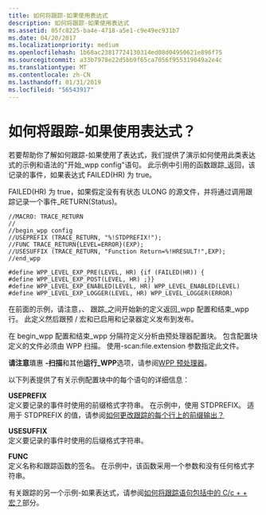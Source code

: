 ```yaml
---
title: 如何将跟踪-如果使用表达式
description: 如何将跟踪-如果使用表达式
ms.assetid: 05fc8225-ba4e-4718-a5e1-c9e49ec931b7
ms.date: 04/20/2017
ms.localizationpriority: medium
ms.openlocfilehash: 1b68ac23817724130314ed08d04950621e896f75
ms.sourcegitcommit: a33b7978e22d5bb9f65ca7056f955319049a2e4c
ms.translationtype: MT
ms.contentlocale: zh-CN
ms.lasthandoff: 01/31/2019
ms.locfileid: "56543917"
---
```

# <a name="how-are-trace-if-expressions-used"></a>如何将跟踪-如果使用表达式？


若要帮助你了解如何跟踪-如果使用了表达式，我们提供了演示如何使用此类表达式的示例和语法的"开始\_wpp config"语句。 此示例中引用的函数跟踪\_返回，该记录的事件，如果表达式 FAILED(HR) 为 true。

FAILED(HR) 为 true，如果假定没有有状态 ULONG 的源文件，并将通过调用跟踪记录一个事件\_RETURN(Status)。
```
//MACRO: TRACE_RETURN
//
//begin_wpp config
//USEPREFIX (TRACE_RETURN, "%!STDPREFIX!");
//FUNC TRACE_RETURN{LEVEL=ERROR}(EXP);
//USESUFFIX (TRACE_RETURN, "Function Return=%!HRESULT!",EXP);
//end_wpp

#define WPP_LEVEL_EXP_PRE(LEVEL, HR) {if (FAILED(HR)) {
#define WPP_LEVEL_EXP_POST(LEVEL, HR) ;}}
#define WPP_LEVEL_EXP_ENABLED(LEVEL, HR) WPP_LEVEL_ENABLED(LEVEL)
#define WPP_LEVEL_EXP_LOGGER(LEVEL, HR) WPP_LEVEL_LOGGER(ERROR)
```

在前面的示例，请注意，、 跟踪\_之间开始新的定义返回\_wpp 配置和结束\_wpp 行。 此定义然后跟预 / 宏和已启用和记录器定义发布到发布。

在 begin\_wpp 配置和结束\_wpp 分隔符定义分析由预处理器配置块。 包含配置块定义的文件必须由 WPP 扫描。 使用-scan:file.extension 参数指定此文件。

**请注意**璝惠 **-扫描**和其他**运行\_WPP**选项，请参阅[WPP 预处理器](wpp-preprocessor.md)。



以下列表提供了有关示例配置块中的每个语句的详细信息：

<span id="USEPREFIX"></span><span id="useprefix"></span>**USEPREFIX**  
定义要记录的事件时使用的前缀格式字符串。 在示例中，使用 STDPREFIX。 适用于 STDPREFIX 的值，请参阅[如何更改跟踪的每个行上的前缀输出？](how-do-i-change-the-prefix-output-on-every-trace-line-.md)

<span id="USESUFFIX"></span><span id="usesuffix"></span>**USESUFFIX**  
定义要记录的事件时使用的后缀格式字符串。

<span id="FUNC"></span><span id="func"></span>**FUNC**  
定义名称和跟踪函数的签名。 在示例中，该函数采用一个参数和没有任何格式字符串。

有关跟踪的另一个示例-如果表达式，请参阅[如何将跟踪语句包括中的 C/c + + 宏？](how-do-i-include-a-trace-statement-in-a-c-c---macro-.md)部分。









